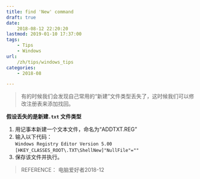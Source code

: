 ```yaml
---
title: find 'New' command
draft: true
date: 
    2018-08-12 22:20:20
lastmod: 2019-01-10 17:37:00
tags:
    - Tips
    - Windows
url:
    /zh/tips/windows_tips
categories:
    - 2018-08

---
```


> 有的时候我们会发现自己常用的“新建”文件类型丢失了，这时候我们可以修改注册表来添加找回。

**假设丢失的是新建`.txt` 文件类型**     
1. 用记事本新建一个文本文件，命名为“ADDTXT.REG”     
2. 输入以下代码：      
`Windows Registry Editor Version 5.00`          
`[HKEY_CLASSES_ROOT\.TXT\ShellNew]"NullFile"=""`        
3. 保存该文件并执行。        

>REFERENCE： 
电脑爱好者2018-12
